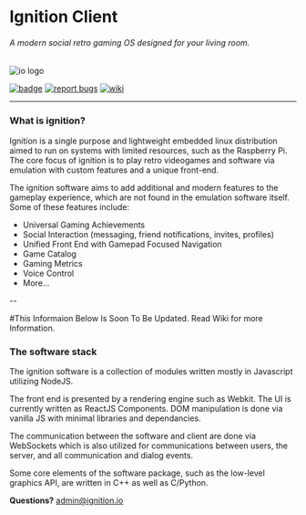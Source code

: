 # Ignition Client

###### A modern social retro gaming OS designed for your living room.

![io logo](http://i.imgur.com/G7Uwcoq.png)


[![badge](https://img.shields.io/badge/CHAT%20NOW-%20SLACK-blue.svg)](https://slackignition.azurewebsites.net/) [![report bugs](https://img.shields.io/badge/REPORT-ISSUES-red.svg)](http://ignitionio.atlassian.net/) [![wiki](https://img.shields.io/badge/PROJECT-WIKI-brightgreen.svg)](https://ignitionio.atlassian.net/wiki/#all-updates)

---



### What is ignition?

Ignition is a single purpose and lightweight embedded linux distribution aimed to run on systems with limited resources, such as the Raspberry Pi. The core focus of ignition is to play retro videogames and software via emulation with custom features and a unique front-end.

The ignition software aims to add additional and modern features to the gameplay experience, which are not found in the emulation software itself. Some of these features include:

* Universal Gaming Achievements
* Social Interaction (messaging, friend notifications, invites, profiles)
* Unified Front End with Gamepad Focused Navigation
* Game Catalog
* Gaming Metrics
* Voice Control
* More...

--

#This Informaion Below Is Soon To Be Updated. Read Wiki for more Information.


### The software stack

The ignition software is a collection of modules written mostly in Javascript utilizing NodeJS.

The front end is presented by a rendering engine such as Webkit. The UI is currently written as ReactJS Components. DOM manipulation is done via vanilla JS with minimal libraries and dependancies.

The communication between the software and client are done via WebSockets which is also utilized for communications between users, the server, and all communication and dialog events.

Some core elements of the software package, such as the low-level graphics API, are written in C++ as well as C/Python.


**Questions?** [admin@ignition.io](mailto:admin@ignition.io)